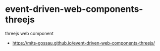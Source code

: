 # event-driven-web-components-threejs
threejs web component

- https://mits-gossau.github.io/event-driven-web-components-threejs/
